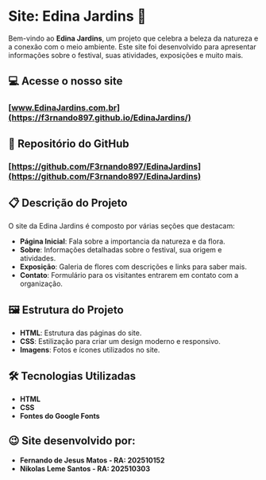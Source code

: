 # Site: Edina Jardins 🌸

Bem-vindo ao **Edina Jardins**, um projeto que celebra a beleza da natureza e a conexão com o meio ambiente. Este site foi desenvolvido para apresentar informações sobre o festival, suas atividades, exposições e muito mais.

## 💻 Acesse o nosso site

### [www.EdinaJardins.com.br](https://f3rnando897.github.io/EdinaJardins/)

## 📖 Repositório do GitHub

### [https://github.com/F3rnando897/EdinaJardins](https://github.com/F3rnando897/EdinaJardins)

## 📋 Descrição do Projeto

O site da Edina Jardins é composto por várias seções que destacam:

- **Página Inicial**: Fala sobre a importancia da natureza e da flora.
- **Sobre**: Informações detalhadas sobre o festival, sua origem e atividades.
- **Exposição**: Galeria de flores com descrições e links para saber mais.
- **Contato**: Formulário para os visitantes entrarem em contato com a organização.

## 🖼️ Estrutura do Projeto

- **HTML**: Estrutura das páginas do site.
- **CSS**: Estilização para criar um design moderno e responsivo.
- **Imagens**: Fotos e ícones utilizados no site.

## 🛠️ Tecnologias Utilizadas

- **HTML**
- **CSS**
- **Fontes do Google Fonts**

## 😉 Site desenvolvido por:

- **Fernando de Jesus Matos - RA: 202510152**
- **Nikolas Leme Santos - RA: 202510303**
